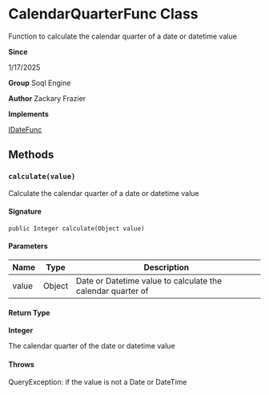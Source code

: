 # CalendarQuarterFunc Class

Function to calculate the calendar quarter of a date or datetime value

**Since** 

1/17/2025

**Group** Soql Engine

**Author** Zackary Frazier

**Implements**

[IDateFunc](IDateFunc.md)

## Methods
### `calculate(value)`

Calculate the calendar quarter of a date or datetime value

#### Signature
```apex
public Integer calculate(Object value)
```

#### Parameters
| Name | Type | Description |
|------|------|-------------|
| value | Object | Date or Datetime value to calculate the calendar quarter of |

#### Return Type
**Integer**

The calendar quarter of the date or datetime value

#### Throws
QueryException: if the value is not a Date or DateTime